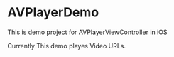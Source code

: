 # AVPlayerDemo
This is demo project for AVPlayerViewController in iOS

Currently This demo playes Video URLs.
